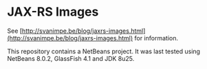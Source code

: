# JAX-RS Images

See [http://svanimpe.be/blog/jaxrs-images.html](http://svanimpe.be/blog/jaxrs-images.html) for information.

This repository contains a NetBeans project. It was last tested using NetBeans 8.0.2, GlassFish 4.1 and JDK 8u25.
